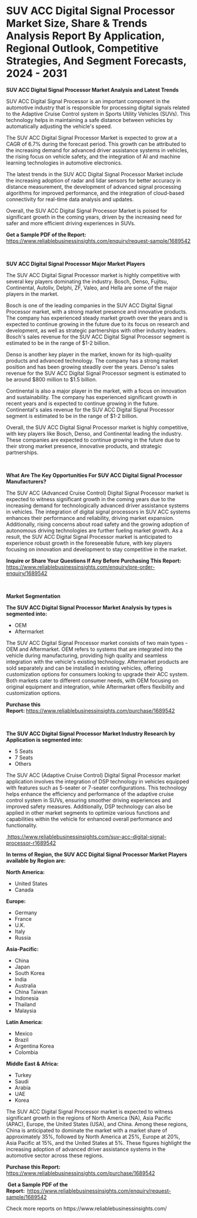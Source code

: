 <p><h1>SUV ACC Digital Signal Processor Market Size, Share & Trends Analysis Report By Application, Regional Outlook, Competitive Strategies, And Segment Forecasts, 2024 - 2031</h1></p><p><strong>SUV ACC Digital Signal Processor Market Analysis and Latest Trends</strong></p>
<p><p>SUV ACC Digital Signal Processor is an important component in the automotive industry that is responsible for processing digital signals related to the Adaptive Cruise Control system in Sports Utility Vehicles (SUVs). This technology helps in maintaining a safe distance between vehicles by automatically adjusting the vehicle's speed.</p><p>The SUV ACC Digital Signal Processor Market is expected to grow at a CAGR of 6.7% during the forecast period. This growth can be attributed to the increasing demand for advanced driver assistance systems in vehicles, the rising focus on vehicle safety, and the integration of AI and machine learning technologies in automotive electronics.</p><p>The latest trends in the SUV ACC Digital Signal Processor Market include the increasing adoption of radar and lidar sensors for better accuracy in distance measurement, the development of advanced signal processing algorithms for improved performance, and the integration of cloud-based connectivity for real-time data analysis and updates.</p><p>Overall, the SUV ACC Digital Signal Processor Market is poised for significant growth in the coming years, driven by the increasing need for safer and more efficient driving experiences in SUVs.</p></p>
<p><strong>Get a Sample PDF of the Report:&nbsp;</strong> <a href="https://www.reliablebusinessinsights.com/enquiry/request-sample/1689542">https://www.reliablebusinessinsights.com/enquiry/request-sample/1689542</a></p>
<p>&nbsp;</p>
<p><strong>SUV ACC Digital Signal Processor Major Market Players</strong></p>
<p><p>The SUV ACC Digital Signal Processor market is highly competitive with several key players dominating the industry. Bosch, Denso, Fujitsu, Continental, Autoliv, Delphi, ZF, Valeo, and Hella are some of the major players in the market. </p><p>Bosch is one of the leading companies in the SUV ACC Digital Signal Processor market, with a strong market presence and innovative products. The company has experienced steady market growth over the years and is expected to continue growing in the future due to its focus on research and development, as well as strategic partnerships with other industry leaders. Bosch's sales revenue for the SUV ACC Digital Signal Processor segment is estimated to be in the range of $1-2 billion.</p><p>Denso is another key player in the market, known for its high-quality products and advanced technology. The company has a strong market position and has been growing steadily over the years. Denso's sales revenue for the SUV ACC Digital Signal Processor segment is estimated to be around $800 million to $1.5 billion.</p><p>Continental is also a major player in the market, with a focus on innovation and sustainability. The company has experienced significant growth in recent years and is expected to continue growing in the future. Continental's sales revenue for the SUV ACC Digital Signal Processor segment is estimated to be in the range of $1-2 billion.</p><p>Overall, the SUV ACC Digital Signal Processor market is highly competitive, with key players like Bosch, Denso, and Continental leading the industry. These companies are expected to continue growing in the future due to their strong market presence, innovative products, and strategic partnerships.</p></p>
<p>&nbsp;</p>
<p><strong>What Are The Key Opportunities For SUV ACC Digital Signal Processor Manufacturers?</strong></p>
<p><p>The SUV ACC (Advanced Cruise Control) Digital Signal Processor market is expected to witness significant growth in the coming years due to the increasing demand for technologically advanced driver assistance systems in vehicles. The integration of digital signal processors in SUV ACC systems enhances their performance and reliability, driving market expansion. Additionally, rising concerns about road safety and the growing adoption of autonomous driving technologies are further fueling market growth. As a result, the SUV ACC Digital Signal Processor market is anticipated to experience robust growth in the foreseeable future, with key players focusing on innovation and development to stay competitive in the market.</p></p>
<p><strong>Inquire or Share Your Questions If Any Before Purchasing This Report:</strong> <a href="https://www.reliablebusinessinsights.com/enquiry/pre-order-enquiry/1689542">https://www.reliablebusinessinsights.com/enquiry/pre-order-enquiry/1689542</a></p>
<p>&nbsp;</p>
<p><strong>Market Segmentation</strong></p>
<p><strong>The SUV ACC Digital Signal Processor Market Analysis by types is segmented into:</strong></p>
<p><ul><li>OEM</li><li>Aftermarket</li></ul></p>
<p><p>The SUV ACC Digital Signal Processor market consists of two main types - OEM and Aftermarket. OEM refers to systems that are integrated into the vehicle during manufacturing, providing high quality and seamless integration with the vehicle's existing technology. Aftermarket products are sold separately and can be installed in existing vehicles, offering customization options for consumers looking to upgrade their ACC system. Both markets cater to different consumer needs, with OEM focusing on original equipment and integration, while Aftermarket offers flexibility and customization options.</p></p>
<p><strong>Purchase this Report:&nbsp;</strong><a href="https://www.reliablebusinessinsights.com/purchase/1689542">https://www.reliablebusinessinsights.com/purchase/1689542</a></p>
<p>&nbsp;</p>
<p><strong>The SUV ACC Digital Signal Processor Market Industry Research by Application is segmented into:</strong></p>
<p><ul><li>5 Seats</li><li>7 Seats</li><li>Others</li></ul></p>
<p><p>The SUV ACC (Adaptive Cruise Control) Digital Signal Processor market application involves the integration of DSP technology in vehicles equipped with features such as 5-seater or 7-seater configurations. This technology helps enhance the efficiency and performance of the adaptive cruise control system in SUVs, ensuring smoother driving experiences and improved safety measures. Additionally, DSP technology can also be applied in other market segments to optimize various functions and capabilities within the vehicle for enhanced overall performance and functionality.</p></p>
<p><a href="https://www.reliablebusinessinsights.com/suv-acc-digital-signal-processor-r1689542">&nbsp;https://www.reliablebusinessinsights.com/suv-acc-digital-signal-processor-r1689542</a></p>
<p><strong>In terms of Region, the SUV ACC Digital Signal Processor Market Players available by Region are:</strong></p>
<p>
    <p> <strong> North America: </strong>
        <ul>
            <li>United States</li>
            <li>Canada</li>
        </ul>
        </p> 
    <p> <strong> Europe: </strong>
        <ul>
            <li>Germany</li>
            <li>France</li>
            <li>U.K.</li>
            <li>Italy</li>
            <li>Russia</li>
        </ul>
        </p> 
    <p> <strong> Asia-Pacific: </strong>
        <ul>
            <li>China</li>
            <li>Japan</li>
            <li>South Korea</li>
            <li>India</li>
            <li>Australia</li>
            <li>China Taiwan</li>
            <li>Indonesia</li>
            <li>Thailand</li>
            <li>Malaysia</li>
        </ul>
        </p> 
    <p> <strong> Latin America: </strong>
        <ul>
            <li>Mexico</li>
            <li>Brazil</li>
            <li>Argentina Korea</li>
            <li>Colombia</li>
        </ul>
        </p> 
    <p> <strong> Middle East & Africa: </strong>
        <ul>
            <li>Turkey</li>
            <li>Saudi</li>
            <li>Arabia</li>
            <li>UAE</li>
            <li>Korea</li>
        </ul>
    </p>
    </p>
<p><p>The SUV ACC Digital Signal Processor market is expected to witness significant growth in the regions of North America (NA), Asia Pacific (APAC), Europe, the United States (USA), and China. Among these regions, China is anticipated to dominate the market with a market share of approximately 35%, followed by North America at 25%, Europe at 20%, Asia Pacific at 15%, and the United States at 5%. These figures highlight the increasing adoption of advanced driver assistance systems in the automotive sector across these regions.</p></p>
<p><strong>Purchase this Report: </strong><a href="https://www.reliablebusinessinsights.com/purchase/1689542">https://www.reliablebusinessinsights.com/purchase/1689542</a></p>
<p>&nbsp;<strong>Get a Sample PDF of the Report:&nbsp;&nbsp;</strong><a href="https://www.reliablebusinessinsights.com/enquiry/request-sample/1689542">https://www.reliablebusinessinsights.com/enquiry/request-sample/1689542</a></p>
<p><strong></strong></p>
<p>Check more reports on https://www.reliablebusinessinsights.com/</p>